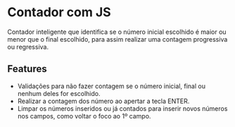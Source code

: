 # Contador com JS

Contador inteligente que identifica se o número inicial escolhido é maior ou menor que o final escolhido, para assim realizar uma contagem progressiva ou regressiva. 

## Features

- Validações para não fazer contagem se o número inicial, final ou nenhum deles for escolhido.
- Realizar a contagem dos número ao apertar a tecla ENTER.
- Limpar os números inseridos ou já contados para inserir novos números nos campos, como voltar o foco ao 1º campo.